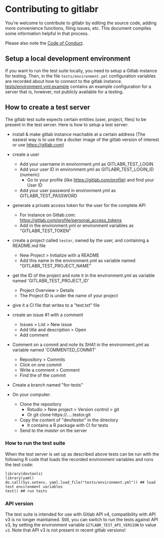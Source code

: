 # Contributing to gitlabr

You're welcome to contribute to gitlabr by editing the source code, adding more convenience functions, filing issues, etc. This document compiles some information helpful in that process.

Please also note the [Code of Conduct](CONDUCT.md).


## Setup a local development environment

If you want to run the test suite locally, you need to setup a Gitlab instance for testing. Then, in the file `tests/environment.yml` configuration variables are recorded about how to connect to the gitlab instance. [tests/environment.yml.example](tests/environment.yml.example) contains an example configuration for a server that is, however, not publicly available for a testing.

## How to create a test server

The gitlab test suite expects certain entities (user, project, files) to be present in the test server. Here is how to setup a test server:

- install & make gitlab instance reachable at a certain address (The easiest way is to use the a docker image of the gitlab version of interest or use https://gitlab.com)
- create a user
  + Add your username in environment.yml as GITLABR_TEST_LOGIN
  + Add your user ID in environment.yml as GITLABR_TEST_LOGIN_ID (numeric)
    + Go to your profile (like https://gitlab.com/profile) and find your User ID
  + Add your user password in environment.yml as GITLABR_TEST_PASSWORD
- generate a private access token for the user for the complete API
  + For instance on Gitlab.com: https://gitlab.com/profile/personal_access_tokens
  + Add in the environment.yml or environment variables as "GITLABR_TEST_TOKEN"
- create a project called `testor`, owned by the user, and containing a README.md file
  + New Project > Initialize with a README
  + Add this name in the environment.yml as variable named "GITLABR_TEST_PROJECT_NAME"
- get the ID of the project and note it in the environment.yml as variable named 'GITLABR_TEST_PROJECT_ID'
  + Project Overview > Details
  + The Project ID is under the name of your project
- give it a CI file that writes to a "test.txt" file
- create an issue #1 with a comment
  + Issues > List > New issue
  + Add title and description > Open
  + Add comment
- Comment on a commit and note its SHA1 in the environment.yml as variable named 'COMMENTED_COMMIT'
  + Repository > Commits
  + Click on one commit
  + Write a comment > Comment
  + Find the <SHA1> of the commit
- Create a branch named "for-tests"

- On your computer:
  + Clone the repository
    + Rstudio > New project > Version control > git 
    + Or git clone https://.....testor.git
  + Copy the content of "dev/testor" in the directory
    + It contains a R package with CI for tests
  + Send to the _master_ on the server
  
  
### How to run the test suite

When the test server is set up as described above tests can be run with the following R code that loads the recorded environment variables and runs the test code:

```{r}
library(devtools)
library(yaml)
do.call(Sys.setenv, yaml.load_file("tests/environment.yml")) ## load test environment variables
test() ## run tests
```

### API version

The test suite is intended for use with Gitlab API v4, compatibility with API v3 is no longer maintained. Still, you can switch to run the tests against API v3, by setting the environment variable `GITLABR_TEST_API_VERSION` to value `v3`. Note that API v3 is not present in recent gitlab versions!

